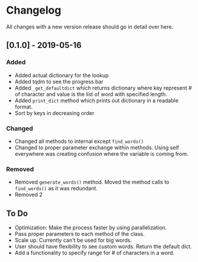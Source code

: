 # Changelog
All changes with a new version release should go in detail over here.

## [0.1.0] - 2019-05-16
### Added
- Added actual dictionary for the lookup
- Added tqdm to see the progress bar
- Added ``_get_defaultdict`` which returns dictionary where key represent # of 
  character and value is the list of word with specified length. 
- Added ``print_dict`` method which prints out dictionary in a readable format.
- Sort by keys in decreasing order

### Changed
- Changed all methods to internal except ``find_words()``
- Changed to proper parameter exchange within methods.
  Using self everywhere was creating confusion where the variable is coming from.

### Removed
- Removed ``generate_words()`` method. Moved the method calls to ``find_words()``
  as it was redundant.
- Removed 2

## To Do

- Optimization: Make the process faster by using parallelization.
- Pass proper parameters to each method of the class.
- Scale up. Currently can't be used for big words.
- User should have flexibility to see custom words. Return the default dict.
- Add a functionality to specify range for # of characters in a word.